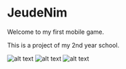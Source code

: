 # JeudeNim

Welcome to my first mobile game.

This is a project of my 2nd year school.


![alt text](https://i.imgur.com/RFzk5PA.png)
![alt text](https://i.imgur.com/WC4SXTC.png)
![alt text](https://i.imgur.com/VKqPEpM.png)

